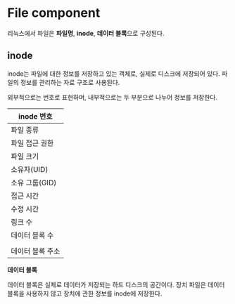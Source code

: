 # File component

리눅스에서 파일은 **파일명**, **inode**, **데이터 블록**으로 구성된다.

## inode

inode는 파일에 대한 정보를 저장하고 있는 객체로, 실제로 디스크에 저장되어 있다. 파일의 정보를 관리하는 자료 구조로 사용된다.

외부적으로는 번호로 표현하며, 내부적으로는 두 부분으로 나누어 정보를 저장한다.

|inode 번호|
|---|
|파일 종류|
|파일 접근 권한|
|파일 크기|
|소유자(UID)|
|소유 그룹(GID)|
|접근 시간|
|수정 시간|
|링크 수|
|데이터 블록 수|
||
|데이터 블록 주소|

**데이터 블록**

데이터 블록은 실제로 데이터가 저장되는 하드 디스크의 공간이다.
장치 파일은 데이터 블록을 사용하지 않고 장치에 관한 정보를 inode에 저장한다.
